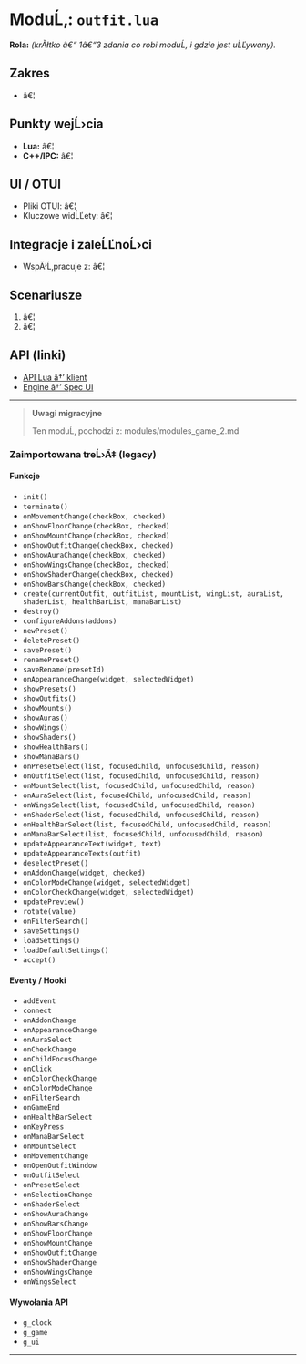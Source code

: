 ﻿# ModuĹ‚: `outfit.lua`

**Rola:** *(krĂłtko â€“ 1â€“3 zdania co robi moduĹ‚ i gdzie jest uĹĽywany).*

## Zakres
- â€¦

## Punkty wejĹ›cia
- **Lua:** â€¦
- **C++/IPC:** â€¦

## UI / OTUI
- Pliki OTUI: â€¦
- Kluczowe widĹĽety: â€¦

## Integracje i zaleĹĽnoĹ›ci
- WspĂłĹ‚pracuje z: â€¦

## Scenariusze
1. â€¦
2. â€¦

## API (linki)
- [API Lua â†’ klient](../../api/lua/luafunctions_client.md)
- [Engine â†’ Spec UI](../../api/engine/otclient_v_8_specyfikacja_ui.md)

---

> **Uwagi migracyjne**
>
> Ten moduĹ‚ pochodzi z: modules/modules_game_2.md

### Zaimportowana treĹ›Ä‡ (legacy)
#### Funkcje

- `init()`
- `terminate()`
- `onMovementChange(checkBox, checked)`
- `onShowFloorChange(checkBox, checked)`
- `onShowMountChange(checkBox, checked)`
- `onShowOutfitChange(checkBox, checked)`
- `onShowAuraChange(checkBox, checked)`
- `onShowWingsChange(checkBox, checked)`
- `onShowShaderChange(checkBox, checked)`
- `onShowBarsChange(checkBox, checked)`
- `create(currentOutfit, outfitList, mountList, wingList, auraList, shaderList, healthBarList, manaBarList)`
- `destroy()`
- `configureAddons(addons)`
- `newPreset()`
- `deletePreset()`
- `savePreset()`
- `renamePreset()`
- `saveRename(presetId)`
- `onAppearanceChange(widget, selectedWidget)`
- `showPresets()`
- `showOutfits()`
- `showMounts()`
- `showAuras()`
- `showWings()`
- `showShaders()`
- `showHealthBars()`
- `showManaBars()`
- `onPresetSelect(list, focusedChild, unfocusedChild, reason)`
- `onOutfitSelect(list, focusedChild, unfocusedChild, reason)`
- `onMountSelect(list, focusedChild, unfocusedChild, reason)`
- `onAuraSelect(list, focusedChild, unfocusedChild, reason)`
- `onWingsSelect(list, focusedChild, unfocusedChild, reason)`
- `onShaderSelect(list, focusedChild, unfocusedChild, reason)`
- `onHealthBarSelect(list, focusedChild, unfocusedChild, reason)`
- `onManaBarSelect(list, focusedChild, unfocusedChild, reason)`
- `updateAppearanceText(widget, text)`
- `updateAppearanceTexts(outfit)`
- `deselectPreset()`
- `onAddonChange(widget, checked)`
- `onColorModeChange(widget, selectedWidget)`
- `onColorCheckChange(widget, selectedWidget)`
- `updatePreview()`
- `rotate(value)`
- `onFilterSearch()`
- `saveSettings()`
- `loadSettings()`
- `loadDefaultSettings()`
- `accept()`


#### Eventy / Hooki

- `addEvent`
- `connect`
- `onAddonChange`
- `onAppearanceChange`
- `onAuraSelect`
- `onCheckChange`
- `onChildFocusChange`
- `onClick`
- `onColorCheckChange`
- `onColorModeChange`
- `onFilterSearch`
- `onGameEnd`
- `onHealthBarSelect`
- `onKeyPress`
- `onManaBarSelect`
- `onMountSelect`
- `onMovementChange`
- `onOpenOutfitWindow`
- `onOutfitSelect`
- `onPresetSelect`
- `onSelectionChange`
- `onShaderSelect`
- `onShowAuraChange`
- `onShowBarsChange`
- `onShowFloorChange`
- `onShowMountChange`
- `onShowOutfitChange`
- `onShowShaderChange`
- `onShowWingsChange`
- `onWingsSelect`


#### Wywołania API

- `g_clock`
- `g_game`
- `g_ui`

---
